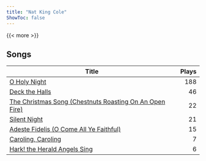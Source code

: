 ```yaml
---
title: "Nat King Cole"
ShowToc: false
---
```


{{< more >}}

## Songs
Title | Plays 
----- | -----: 
[O Holy Night](/songs/o-holy-night) | 188
[Deck the Halls](/songs/deck-the-halls) | 46
[The Christmas Song (Chestnuts Roasting On An Open Fire)](/songs/the-christmas-song-chestnuts-roasting-on-an-open-fire) | 22
[Silent Night](/songs/silent-night) | 21
[Adeste Fidelis (O Come All Ye Faithful)](/songs/adeste-fidelis-o-come-all-ye-faithful) | 15
[Caroling, Caroling](/songs/caroling-caroling) | 7
[Hark! the Herald Angels Sing](/songs/hark-the-herald-angels-sing) | 6

